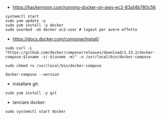 
- https://hackernoon.com/running-docker-on-aws-ec2-83a14b780c56
```
systemctl start
sudo yum update -y
sudo yum install -y docker
sudo usermod -aG docker ec2-user # logout per avere effetto
```

- https://docs.docker.com/compose/install/
```
sudo curl -L "https://github.com/docker/compose/releases/download/1.23.2/docker-compose-$(uname -s)-$(uname -m)" -o /usr/local/bin/docker-compose

sudo chmod +x /usr/local/bin/docker-compose

docker-compose --version
```

- installare git:
```
sudo yum install -y git
```

- lanciare docker:
```
sudo systemctl start docker
```
